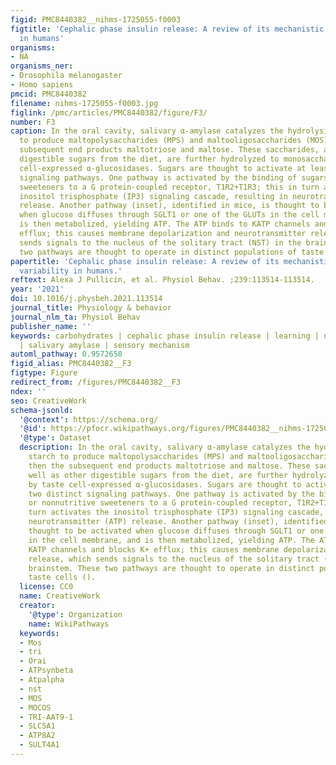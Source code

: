 ```yaml
---
figid: PMC8440382__nihms-1725055-f0003
figtitle: 'Cephalic phase insulin release: A review of its mechanistic basis and variability
  in humans'
organisms:
- NA
organisms_ner:
- Drosophila melanogaster
- Homo sapiens
pmcid: PMC8440382
filename: nihms-1725055-f0003.jpg
figlink: /pmc/articles/PMC8440382/figure/F3/
number: F3
caption: In the oral cavity, salivary α-amylase catalyzes the hydrolysis of starch
  to produce maltopolysaccharides (MPS) and maltooligosaccharides (MOS), then the
  subsequent end products maltotriose and maltose. These saccharides, as well as other
  digestible sugars from the diet, are further hydrolyzed to monosaccharides by taste
  cell-expressed α-glucosidases. Sugars are thought to activate at least two distinct
  signaling pathways. One pathway is activated by the binding of sugars or nonnutritive
  sweeteners to a G protein-coupled receptor, T1R2+T1R3; this in turn activates the
  inositol trisphosphate (IP3) signaling cascade, resulting in neurotransmitter (ATP)
  release. Another pathway (inset), identified in mice, is thought to be activated
  when glucose diffuses through SGLT1 or one of the GLUTs in the cell membrane, and
  is then metabolized, yielding ATP. The ATP binds to KATP channels and blocks K+
  efflux; this causes membrane depolarization and neurotransmitter release, which
  sends signals to the nucleus of the solitary tract (NST) in the brainstem. These
  two pathways are thought to operate in distinct populations of taste cells ().
papertitle: 'Cephalic phase insulin release: A review of its mechanistic basis and
  variability in humans.'
reftext: Alexa J Pullicin, et al. Physiol Behav. ;239:113514-113514.
year: '2021'
doi: 10.1016/j.physbeh.2021.113514
journal_title: Physiology & behavior
journal_nlm_ta: Physiol Behav
publisher_name: ''
keywords: carbohydrates | cephalic phase insulin release | learning | nutrient conditioning
  | salivary amylase | sensory mechanism
automl_pathway: 0.9572658
figid_alias: PMC8440382__F3
figtype: Figure
redirect_from: /figures/PMC8440382__F3
ndex: ''
seo: CreativeWork
schema-jsonld:
  '@context': https://schema.org/
  '@id': https://pfocr.wikipathways.org/figures/PMC8440382__nihms-1725055-f0003.html
  '@type': Dataset
  description: In the oral cavity, salivary α-amylase catalyzes the hydrolysis of
    starch to produce maltopolysaccharides (MPS) and maltooligosaccharides (MOS),
    then the subsequent end products maltotriose and maltose. These saccharides, as
    well as other digestible sugars from the diet, are further hydrolyzed to monosaccharides
    by taste cell-expressed α-glucosidases. Sugars are thought to activate at least
    two distinct signaling pathways. One pathway is activated by the binding of sugars
    or nonnutritive sweeteners to a G protein-coupled receptor, T1R2+T1R3; this in
    turn activates the inositol trisphosphate (IP3) signaling cascade, resulting in
    neurotransmitter (ATP) release. Another pathway (inset), identified in mice, is
    thought to be activated when glucose diffuses through SGLT1 or one of the GLUTs
    in the cell membrane, and is then metabolized, yielding ATP. The ATP binds to
    KATP channels and blocks K+ efflux; this causes membrane depolarization and neurotransmitter
    release, which sends signals to the nucleus of the solitary tract (NST) in the
    brainstem. These two pathways are thought to operate in distinct populations of
    taste cells ().
  license: CC0
  name: CreativeWork
  creator:
    '@type': Organization
    name: WikiPathways
  keywords:
  - Mos
  - tri
  - Orai
  - ATPsynbeta
  - Atpalpha
  - nst
  - MOS
  - MOCOS
  - TRI-AAT9-1
  - SLC5A1
  - ATP8A2
  - SULT4A1
---
```

